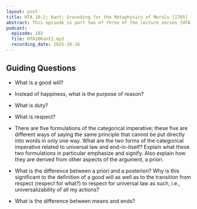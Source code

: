 ```yaml
---
layout: post
title: HTA 10.2; Kant; Grounding for the Metaphysics of Morals [1785]
abstract: This episode is part two of three of the lecture series [HTA 10] on Immanuel Kant's Grounding for the Metaphysics of Morals [1785].
podcast:
  episode: 102
  file: HTA10Kant2.mp3
  recording_date: 2025-10-16
---
```


## Guiding Questions

* What is a good will?

* Instead of happiness, what is the purpose of reason?

* What is duty?

* What is respect?

* There are five formulations of the categorical imperative; these five are different ways of saying the same principle that cannot be put directly into words in only one way. What are the two forms of the categorical imperative related to universal law and end-in-itself? Explain what these two formulations in particular emphasize and signify. Also explain how they are derived from other aspects of the argument, a priori.

* What is the difference between a priori and a posteriori? Why is this significant to the definition of a good will as well as to the transition from respect (respect for what?) to respect for universal law as such, i.e., universalizability of all my actions?

* What is the difference between means and ends?

